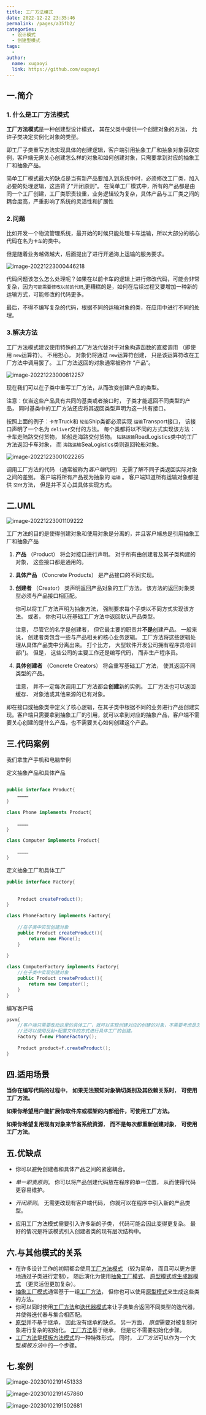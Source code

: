 ```yaml
---
title: 工厂方法模式
date: 2022-12-22 23:35:46
permalink: /pages/a35fb2/
categories:
  - 设计模式
  - 创建型模式
tags:
  - 
author: 
  name: xugaoyi
  link: https://github.com/xugaoyi
---
```


## 一.简介

### 1. 什么是工厂方法模式

**工厂方法模式**是一种创建型设计模式， 其在父类中提供一个创建对象的方法， 允许子类决定实例化对象的类型。




即工厂子类重写方法实现具体的创建逻辑，客户端引用抽象工厂和抽象对象获取实例，客户端无需关心创建怎么样的对象和如何创建对象，只需要拿到对应的抽象工厂和抽象产品。

简单工厂模式最大的缺点是当有新产品要加入到系统中时，必须修改工厂类，加入必要的处理逻辑，这违背了“开闭原则”。
在简单工厂模式中，所有的产品都是由同一个工厂创建，工厂类职责较重，业务逻辑较为复杂，具体产品与工厂类之间的耦合度高，严重影响了系统的灵活性和扩展性




### 2.问题

比如开发一个物流管理系统，最开始的时候只能处理卡车运输，所以大部分的核心代码在名为`卡车`的类中。

但是随着业务越做越大，后面提出了进行开通海上运输的服务要求。

![image-20221223000446218](https://2290653824-github-io.oss-cn-hangzhou.aliyuncs.com/image-20221223000446218.png)

代码问题该怎么怎么处理呢？如果在以前卡车的逻辑上进行修改代码，可能会非常复杂，因为`可能需要修改以前的代码`,更糟糕的是，如何在后续过程又要增加一种新的运输方式，可能修改的代码更多。



最后，不得不编写复杂的代码，根据不同的运输对象的类，在应用中进行不同的处理。



### 3.解决方法

工厂方法模式建议使用特殊的*工厂*方法代替对于对象构造函数的直接调用 （即使用 `new`运算符）。 不用担心， 对象仍将通过 `new`运算符创建， 只是该运算符改在工厂方法中调用罢了。 工厂方法返回的对象通常被称作 “产品”。

![image-20221223000812257](https://2290653824-github-io.oss-cn-hangzhou.aliyuncs.com/image-20221223000812257.png)

现在我们可以在子类中重写工厂方法，从而改变创建产品的类型。

注意：仅当这些产品具有共同的基类或者接口时， 子类才能返回不同类型的产品， 同时基类中的工厂方法还应将其返回类型声明为这一共有接口。



按照上面的例子：`卡车`Truck和 `轮船`Ship类都必须实现 `运输`Transport接口， 该接口声明了一个名为 `deliver`交付的方法。 每个类都将以不同的方式实现该方法： 卡车走陆路交付货物， 轮船走海路交付货物。  `陆路运输`Road­Logistics类中的工厂方法返回卡车对象， 而 `海路运输`Sea­Logistics类则返回轮船对象。

![image-20221223001022265](https://2290653824-github-io.oss-cn-hangzhou.aliyuncs.com/image-20221223001022265.png)



调用工厂方法的代码 （通常被称为*客户端*代码） 无需了解不同子类返回实际对象之间的差别。 客户端将所有产品视为抽象的 `运输` 。 客户端知道所有运输对象都提供 `交付`方法， 但是并不关心其具体实现方式。



## 二.UML

![image-20221223001109222](https://2290653824-github-io.oss-cn-hangzhou.aliyuncs.com/image-20221223001109222.png)

工厂方法的目的是使得创建对象和使用对象是分离的，并且客户端总是引用抽象工厂和抽象产品

1. **产品** （Product） 将会对接口进行声明。 对于所有由创建者及其子类构建的对象， 这些接口都是通用的。

2. **具体产品** （Concrete Products） 是产品接口的不同实现。

3. **创建者** （Creator） 类声明返回产品对象的工厂方法。 该方法的返回对象类型必须与产品接口相匹配。

   你可以将工厂方法声明为抽象方法， 强制要求每个子类以不同方式实现该方法。 或者， 你也可以在基础工厂方法中返回默认产品类型。

   注意， 尽管它的名字是创建者， 但它最主要的职责并**不是**创建产品。 一般来说， 创建者类包含一些与产品相关的核心业务逻辑。 工厂方法将这些逻辑处理从具体产品类中分离出来。 打个比方， 大型软件开发公司拥有程序员培训部门。 但是， 这些公司的主要工作还是编写代码， 而非生产程序员。

4. **具体创建者** （Concrete Creators） 将会重写基础工厂方法， 使其返回不同类型的产品。

   注意， 并不一定每次调用工厂方法都会**创建**新的实例。 工厂方法也可以返回缓存、 对象池或其他来源的已有对象。



即在接口或抽象类中定义了核心逻辑，在其子类中根据不同的业务进行产品创建实现。客户端只需要拿到抽象工厂的引用，就可以拿到对应的抽象产品，客户端不需要关心创建的是什么产品，也不需要关心如何创建这个产品。

## 三.代码案例

我们拿生产手机和电脑举例



定义抽象产品和具体产品

```java

public interface Product{
    …………
}

class Phone implements Product{
    
    …………
}

class Computer implements Product{
    
    …………
}
```

定义抽象工厂和具体工厂

```java
public interface Factory{
    
    
    Product createProduct();
}

class PhoneFactory implements Factory{
    
    //在子类中实现创建对象
    public Product createProduct(){
        return new Phone();
    }
    
}

class ComputerFactory implements Factory{
    //在子类中实现创建对象
    public Product createProduct(){
        return new Computer();
    }
}
```

编写客户端

```java
psvm{
    //客户端只需要改动这里的具体工厂，就可以实现创建对应的创建的对象，不需要考虑是怎么进行创建的。
    //还可以使用反射+配置文件的方式进行具体工厂的创建。
    Factory f=new PhoneFactory();
    
    Product product=f.createProduct();
}
```

## 四.适用场景

**当你在编写代码的过程中**， **如果无法预知对象确切类别及其依赖关系时**， **可使用工厂方法。**



**如果你希望用户能扩展你软件库或框架的内部组件，可使用工厂方法。**



**如果你希望复用现有对象来节省系统资源**， **而不是每次都重新创建对象**， **可使用工厂方法**。



## 五.优缺点

-   你可以避免创建者和具体产品之间的紧密耦合。
-  *单一职责原则*。 你可以将产品创建代码放在程序的单一位置， 从而使得代码更容易维护。
-  *开闭原则*。 无需更改现有客户端代码， 你就可以在程序中引入新的产品类型。

-   应用工厂方法模式需要引入许多新的子类， 代码可能会因此变得更复杂。 最好的情况是将该模式引入创建者类的现有层次结构中。



## 六.与其他模式的关系

- 在许多设计工作的初期都会使用[工厂方法模式](https://refactoringguru.cn/design-patterns/factory-method) （较为简单， 而且可以更方便地通过子类进行定制）， 随后演化为使用[抽象工厂模式](https://refactoringguru.cn/design-patterns/abstract-factory)、 [原型模式](https://refactoringguru.cn/design-patterns/prototype)或[生成器模式](https://refactoringguru.cn/design-patterns/builder) （更灵活但更加复杂）。
- [抽象工厂模式](https://refactoringguru.cn/design-patterns/abstract-factory)通常基于一组[工厂方法](https://refactoringguru.cn/design-patterns/factory-method)， 但你也可以使用[原型模式](https://refactoringguru.cn/design-patterns/prototype)来生成这些类的方法。
- 你可以同时使用[工厂方法](https://refactoringguru.cn/design-patterns/factory-method)和[迭代器模式](https://refactoringguru.cn/design-patterns/iterator)来让子类集合返回不同类型的迭代器， 并使得迭代器与集合相匹配。
- [原型](https://refactoringguru.cn/design-patterns/prototype)并不基于继承， 因此没有继承的缺点。 另一方面， *原型*需要对被复制对象进行复杂的初始化。 [工厂方法](https://refactoringguru.cn/design-patterns/factory-method)基于继承， 但是它不需要初始化步骤。
- [工厂方法](https://refactoringguru.cn/design-patterns/factory-method)是[模板方法模式](https://refactoringguru.cn/design-patterns/template-method)的一种特殊形式。 同时， *工厂方法*可以作为一个大型*模板方法*中的一个步骤。

## 七.案例

![image-20230102191451333](https://2290653824-github-io.oss-cn-hangzhou.aliyuncs.com/image-20230102191451333.png)

![image-20230102191457860](https://2290653824-github-io.oss-cn-hangzhou.aliyuncs.com/image-20230102191457860.png)

![image-20230102191502681](https://2290653824-github-io.oss-cn-hangzhou.aliyuncs.com/image-20230102191502681.png)
